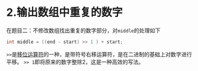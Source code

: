 # 2.输出数组中重复的数字

在题目二：不修改数组找出重复的数字部分，对`middle`的处理如下
```java
int middle = ((end - start) >> 1 ) + start;
```
`>>`是[移位运算符](http://www.imooc.com/wenda/detail/426292)的一种，是带符号右移运算符，是在二进制的基础上对数字进行平移。
`>> 1`即将原来的数字整除2，这是一种高效的写法。
